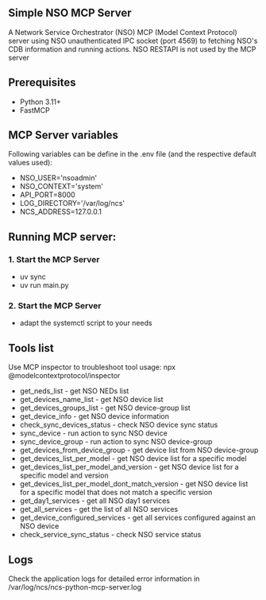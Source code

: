 ## Simple NSO MCP Server 

A Network Service Orchestrator (NSO) MCP (Model Context Protocol) server using NSO unauthenticated IPC socket (port 4569) to fetching NSO's CDB information and running actions.
NSO RESTAPI is not used by the MCP server

## Prerequisites

- Python 3.11+
- FastMCP

## MCP Server variables

Following variables can be define in the .env file (and the respective default values used):

- NSO_USER='nsoadmin'
- NSO_CONTEXT='system'
- API_PORT=8000
- LOG_DIRECTORY='/var/log/ncs'
- NCS_ADDRESS=127.0.0.1

## Running MCP server:

### 1. Start the MCP Server

- uv sync
- uv run main.py

### 2. Start the MCP Server

- adapt the systemctl script to your needs

## Tools list

Use MCP inspector to troubleshoot tool usage: npx @modelcontextprotocol/inspector

- get_neds_list - get NSO NEDs list
- get_devices_name_list - get NSO device list
- get_devices_groups_list - get NSO device-group list
- get_device_info - get NSO device information
- check_sync_devices_status - check NSO device sync status
- sync_device - run action to sync NSO device
- sync_device_group - run action to sync NSO device-group
- get_devices_from_device_group - get device list from NSO device-group
- get_devices_list_per_model - get NSO device list for a specific model
- get_devices_list_per_model_and_version - get NSO device list for a specific model and version
- get_devices_list_per_model_dont_match_version - get NSO device list for a specific model that does not match a specific version
- get_day1_services - get all NSO day1 services
- get_all_services - get the list of all NSO services
- get_device_configured_services - get all services configured against an NSO device
- check_service_sync_status - check NSO service status


## Logs

Check the application logs for detailed error information in /var/log/ncs/ncs-python-mcp-server.log

